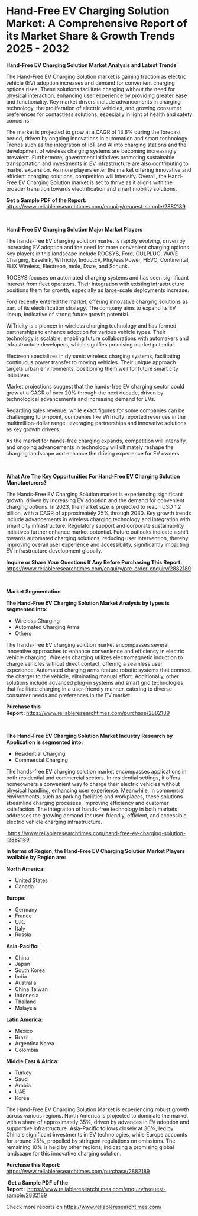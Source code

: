 <p><h1>Hand-Free EV Charging Solution Market: A Comprehensive Report of its Market Share & Growth Trends 2025 - 2032</h1></p><p><strong>Hand-Free EV Charging Solution Market Analysis and Latest Trends</strong></p>
<p><p>The Hand-Free EV Charging Solution market is gaining traction as electric vehicle (EV) adoption increases and demand for convenient charging options rises. These solutions facilitate charging without the need for physical interaction, enhancing user experience by providing greater ease and functionality. Key market drivers include advancements in charging technology, the proliferation of electric vehicles, and growing consumer preferences for contactless solutions, especially in light of health and safety concerns.</p><p>The market is projected to grow at a CAGR of 13.6% during the forecast period, driven by ongoing innovations in automation and smart technology. Trends such as the integration of IoT and AI into charging stations and the development of wireless charging systems are becoming increasingly prevalent. Furthermore, government initiatives promoting sustainable transportation and investments in EV infrastructure are also contributing to market expansion. As more players enter the market offering innovative and efficient charging solutions, competition will intensify. Overall, the Hand-Free EV Charging Solution market is set to thrive as it aligns with the broader transition towards electrification and smart mobility solutions.</p></p>
<p><strong>Get a Sample PDF of the Report:&nbsp;</strong> <a href="https://www.reliableresearchtimes.com/enquiry/request-sample/2882189?utm_campaign=3267&utm_medium=2&utm_source=Github&utm_content=ia&utm_term=13032025&utm_id=hand-free-ev-charging-solution">https://www.reliableresearchtimes.com/enquiry/request-sample/2882189</a></p>
<p>&nbsp;</p>
<p><strong>Hand-Free EV Charging Solution Major Market Players</strong></p>
<p><p>The hands-free EV charging solution market is rapidly evolving, driven by increasing EV adoption and the need for more convenient charging options. Key players in this landscape include ROCSYS, Ford, GULPLUG, WAVE Charging, Easelink, WiTricity, InductEV, Plugless Power, HEVO, Continental, ELIX Wireless, Electreon, mole, Daze, and Schunk.</p><p>ROCSYS focuses on automated charging systems and has seen significant interest from fleet operators. Their integration with existing infrastructure positions them for growth, especially as large-scale deployments increase. </p><p>Ford recently entered the market, offering innovative charging solutions as part of its electrification strategy. The company aims to expand its EV lineup, indicative of strong future growth potential.</p><p>WiTricity is a pioneer in wireless charging technology and has formed partnerships to enhance adoption for various vehicle types. Their technology is scalable, enabling future collaborations with automakers and infrastructure developers, which signifies promising market potential.</p><p>Electreon specializes in dynamic wireless charging systems, facilitating continuous power transfer to moving vehicles. Their unique approach targets urban environments, positioning them well for future smart city initiatives.</p><p>Market projections suggest that the hands-free EV charging sector could grow at a CAGR of over 20% through the next decade, driven by technological advancements and increasing demand for EVs. </p><p>Regarding sales revenue, while exact figures for some companies can be challenging to pinpoint, companies like WiTricity reported revenues in the multimillion-dollar range, leveraging partnerships and innovative solutions as key growth drivers.</p><p>As the market for hands-free charging expands, competition will intensify, and ongoing advancements in technology will ultimately reshape the charging landscape and enhance the driving experience for EV owners.</p></p>
<p>&nbsp;</p>
<p><strong>What Are The Key Opportunities For Hand-Free EV Charging Solution Manufacturers?</strong></p>
<p><p>The Hands-Free EV Charging Solution market is experiencing significant growth, driven by increasing EV adoption and the demand for convenient charging options. In 2023, the market size is projected to reach USD 1.2 billion, with a CAGR of approximately 25% through 2030. Key growth trends include advancements in wireless charging technology and integration with smart city infrastructure. Regulatory support and corporate sustainability initiatives further enhance market potential. Future outlooks indicate a shift towards automated charging solutions, reducing user intervention, thereby improving overall user experience and accessibility, significantly impacting EV infrastructure development globally.</p></p>
<p><strong>Inquire or Share Your Questions If Any Before Purchasing This Report:</strong> <a href="https://www.reliableresearchtimes.com/enquiry/pre-order-enquiry/2882189?utm_campaign=3267&utm_medium=2&utm_source=Github&utm_content=ia&utm_term=13032025&utm_id=hand-free-ev-charging-solution">https://www.reliableresearchtimes.com/enquiry/pre-order-enquiry/2882189</a></p>
<p>&nbsp;</p>
<p><strong>Market Segmentation</strong></p>
<p><strong>The Hand-Free EV Charging Solution Market Analysis by types is segmented into:</strong></p>
<p><ul><li>Wireless Charging</li><li>Automated Charging Arms</li><li>Others</li></ul></p>
<p><p>The hands-free EV charging solution market encompasses several innovative approaches to enhance convenience and efficiency in electric vehicle charging. Wireless charging utilizes electromagnetic induction to charge vehicles without direct contact, offering a seamless user experience. Automated charging arms feature robotic systems that connect the charger to the vehicle, eliminating manual effort. Additionally, other solutions include advanced plug-in systems and smart grid technologies that facilitate charging in a user-friendly manner, catering to diverse consumer needs and preferences in the EV market.</p></p>
<p><strong>Purchase this Report:&nbsp;</strong><a href="https://www.reliableresearchtimes.com/purchase/2882189?utm_campaign=3267&utm_medium=2&utm_source=Github&utm_content=ia&utm_term=13032025&utm_id=hand-free-ev-charging-solution">https://www.reliableresearchtimes.com/purchase/2882189</a></p>
<p>&nbsp;</p>
<p><strong>The Hand-Free EV Charging Solution Market Industry Research by Application is segmented into:</strong></p>
<p><ul><li>Residential Charging</li><li>Commercial Charging</li></ul></p>
<p><p>The hands-free EV charging solution market encompasses applications in both residential and commercial sectors. In residential settings, it offers homeowners a convenient way to charge their electric vehicles without physical handling, enhancing user experience. Meanwhile, in commercial environments, such as parking facilities and workplaces, these solutions streamline charging processes, improving efficiency and customer satisfaction. The integration of hands-free technology in both markets addresses the growing demand for user-friendly, efficient, and accessible electric vehicle charging infrastructure.</p></p>
<p><a href="https://www.reliableresearchtimes.com/hand-free-ev-charging-solution-r2882189?utm_campaign=3267&utm_medium=2&utm_source=Github&utm_content=ia&utm_term=13032025&utm_id=hand-free-ev-charging-solution">&nbsp;https://www.reliableresearchtimes.com/hand-free-ev-charging-solution-r2882189</a></p>
<p><strong>In terms of Region, the Hand-Free EV Charging Solution Market Players available by Region are:</strong></p>
<p>
    <p> <strong> North America: </strong>
        <ul>
            <li>United States</li>
            <li>Canada</li>
        </ul>
        </p> 
    <p> <strong> Europe: </strong>
        <ul>
            <li>Germany</li>
            <li>France</li>
            <li>U.K.</li>
            <li>Italy</li>
            <li>Russia</li>
        </ul>
        </p> 
    <p> <strong> Asia-Pacific: </strong>
        <ul>
            <li>China</li>
            <li>Japan</li>
            <li>South Korea</li>
            <li>India</li>
            <li>Australia</li>
            <li>China Taiwan</li>
            <li>Indonesia</li>
            <li>Thailand</li>
            <li>Malaysia</li>
        </ul>
        </p> 
    <p> <strong> Latin America: </strong>
        <ul>
            <li>Mexico</li>
            <li>Brazil</li>
            <li>Argentina Korea</li>
            <li>Colombia</li>
        </ul>
        </p> 
    <p> <strong> Middle East & Africa: </strong>
        <ul>
            <li>Turkey</li>
            <li>Saudi</li>
            <li>Arabia</li>
            <li>UAE</li>
            <li>Korea</li>
        </ul>
    </p>
    </p>
<p><p>The Hand-Free EV Charging Solution Market is experiencing robust growth across various regions. North America is projected to dominate the market with a share of approximately 35%, driven by advances in EV adoption and supportive infrastructure. Asia-Pacific follows closely at 30%, led by China's significant investments in EV technologies, while Europe accounts for around 25%, propelled by stringent regulations on emissions. The remaining 10% is held by other regions, indicating a promising global landscape for this innovative charging solution.</p></p>
<p><strong>Purchase this Report: </strong><a href="https://www.reliableresearchtimes.com/purchase/2882189?utm_campaign=3267&utm_medium=2&utm_source=Github&utm_content=ia&utm_term=13032025&utm_id=hand-free-ev-charging-solution">https://www.reliableresearchtimes.com/purchase/2882189</a></p>
<p>&nbsp;<strong>Get a Sample PDF of the Report:&nbsp;&nbsp;</strong><a href="https://www.reliableresearchtimes.com/enquiry/request-sample/2882189?utm_campaign=3267&utm_medium=2&utm_source=Github&utm_content=ia&utm_term=13032025&utm_id=hand-free-ev-charging-solution">https://www.reliableresearchtimes.com/enquiry/request-sample/2882189</a></p>
<p><strong></strong></p>
<p>Check more reports on <a href="https://www.reliableresearchtimes.com/?utm_campaign=3267&utm_medium=2&utm_source=Github&utm_content=ia&utm_term=13032025&utm_id=hand-free-ev-charging-solution">https://www.reliableresearchtimes.com/</a></p>